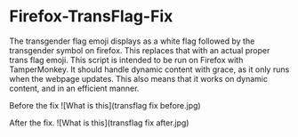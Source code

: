 # Firefox-TransFlag-Fix
The transgender flag emoji displays as a white flag followed by the transgender symbol on firefox. This replaces that with an actual proper trans flag emoji.
This script is intended to be run on Firefox with TamperMonkey.
It should handle dynamic content with grace, as it only runs when the webpage updates. This also means that it works on dynamic content, and in an efficient manner.

Before the fix
![What is this](transflag fix before.jpg)

After the fix.
![What is this](transflag fix after.jpg)
